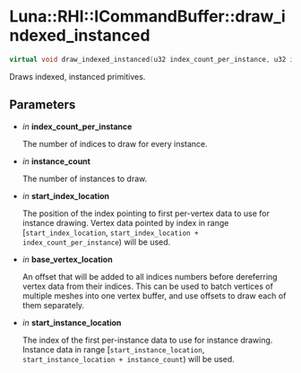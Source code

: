 # Luna::RHI::ICommandBuffer::draw_indexed_instanced

```c++
virtual void draw_indexed_instanced(u32 index_count_per_instance, u32 instance_count, u32 start_index_location, i32 base_vertex_location, u32 start_instance_location)=0
```

Draws indexed, instanced primitives. 



## Parameters
* *in* **index_count_per_instance**

    The number of indices to draw for every instance. 

* *in* **instance_count**

    The number of instances to draw. 

* *in* **start_index_location**

    The position of the index pointing to first per-vertex data to use for instance drawing. Vertex data pointed by index in range [`start_index_location`, `start_index_location + index_count_per_instance`) will be used. 

* *in* **base_vertex_location**

    An offset that will be added to all indices numbers before dereferring vertex data from their indices. This can be used to batch vertices of multiple meshes into one vertex buffer, and use offsets to draw each of them separately. 

* *in* **start_instance_location**

    The index of the first per-instance data to use for instance drawing. Instance data in range [`start_instance_location`, `start_instance_location + instance_count`) will be used. 

